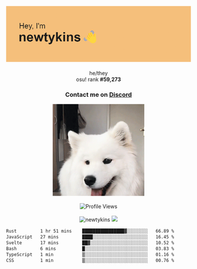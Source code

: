 <div align="center">
    <p>
        <h2>
            <img src="banner.png" alt="✨ Hey, I'm newt!">
        </h2>
        <p>
			he/they <br>
			osu! rank <strong>#<!--osu-global-rank-->59,273<!--osu-global-rank--></strong>
		</p>
		<h3>Contact me on <a href="https://discord.gg/brEhN5Y7YK">Discord</a></h3>
    </p>
    <img src="dog.gif" height="250"><br><br>
    <img src="https://komarev.com/ghpvc/?username=newtykins&style=flat-square&color=000000" alt="Profile Views">
    <br><br>
</div>

<div align="center">
	<img src="https://github-readme-stats.vercel.app/api?username=newtykins&show_icons=true&locale=en&theme=dark&hide_border=true&count_private=true&custom_title=My%20Stats&line_height=25" alt="newtykins" width="420">
    <img src="https://github-readme-streak-stats.herokuapp.com?user=newtykins&hide_border=true&date_format=M%20j%5B%2C%20Y%5D&theme=dark" width="420">
</div>

<!--START_SECTION:waka-->

```text
Rust         1 hr 51 mins    ████████████████▓░░░░░░░░   66.89 %
JavaScript   27 mins         ████░░░░░░░░░░░░░░░░░░░░░   16.45 %
Svelte       17 mins         ██▓░░░░░░░░░░░░░░░░░░░░░░   10.52 %
Bash         6 mins          █░░░░░░░░░░░░░░░░░░░░░░░░   03.83 %
TypeScript   1 min           ▒░░░░░░░░░░░░░░░░░░░░░░░░   01.16 %
CSS          1 min           ▒░░░░░░░░░░░░░░░░░░░░░░░░   00.76 %
```

<!--END_SECTION:waka-->
